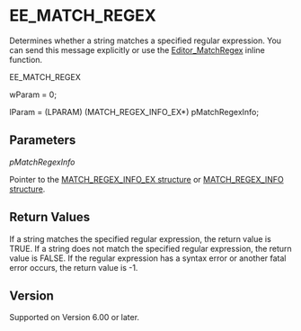 # EE\_MATCH\_REGEX

Determines whether a string matches a specified regular expression. You can send this message
explicitly or use the [Editor\_MatchRegex](../macro/editor_matchregex) inline function.

EE\_MATCH\_REGEX

wParam = 0;

lParam = (LPARAM) (MATCH\_REGEX\_INFO\_EX\*) pMatchRegexInfo;

## Parameters

_pMatchRegexInfo_

Pointer to the [MATCH\_REGEX\_INFO\_EX structure](../structure/match_regex_info_ex) or [MATCH\_REGEX\_INFO structure](../structure/match_regex_info).

## Return Values

If a string matches the specified regular expression, the return value is TRUE. If a string does not match the specified regular expression, the return
value is FALSE. If the regular expression has a syntax error or another fatal error occurs,
the return value is -1.

## Version

Supported on Version 6.00 or later.
